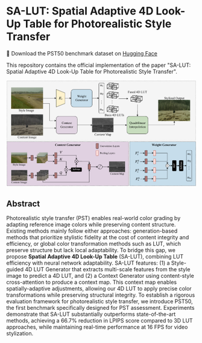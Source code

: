 # SA-LUT: Spatial Adaptive 4D Look-Up Table for Photorealistic Style Transfer

🤗 Download the PST50 benchmark dataset on [Hugging Face](https://huggingface.co/datasets/zrgong/PST50)

This repository contains the official implementation of the paper "SA-LUT: Spatial Adaptive 4D Look-Up Table for Photorealistic Style Transfer".


![Model Pipeline](assets/pipeline.png)

## Abstract

Photorealistic style transfer (PST) enables real-world color grading by adapting reference image colors while preserving content structure. Existing methods mainly follow either approaches: generation-based methods that prioritize stylistic fidelity at the cost of content integrity and efficiency, or global color transformation methods such as LUT, which preserve structure but lack local adaptability. To bridge this gap, we propose **Spatial Adaptive 4D Look-Up Table** (SA-LUT), combining LUT efficiency with neural network adaptability. SA-LUT features: (1) a Style-guided 4D LUT Generator that extracts multi-scale features from the style image to predict a 4D LUT, and (2) a Context Generator using content-style cross-attention to produce a context map. This context map enables spatially-adaptive adjustments, allowing our 4D LUT to apply precise color transformations while preserving structural integrity. To establish a rigorous evaluation framework for photorealistic style transfer, we introduce PST50, the first benchmark specifically designed for PST assessment. Experiments demonstrate that SA-LUT substantially outperforms state-of-the-art methods, achieving a 66.7% reduction in LPIPS score compared to 3D LUT approaches, while maintaining real-time performance at 16 FPS for video stylization.

